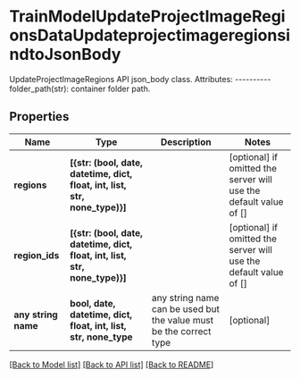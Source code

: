 # TrainModelUpdateProjectImageRegionsDataUpdateprojectimageregionsindtoJsonBody

UpdateProjectImageRegions API json_body class.  Attributes: ---------- folder_path(str): container folder path.

## Properties
Name | Type | Description | Notes
------------ | ------------- | ------------- | -------------
**regions** | **[{str: (bool, date, datetime, dict, float, int, list, str, none_type)}]** |  | [optional]  if omitted the server will use the default value of []
**region_ids** | **[{str: (bool, date, datetime, dict, float, int, list, str, none_type)}]** |  | [optional]  if omitted the server will use the default value of []
**any string name** | **bool, date, datetime, dict, float, int, list, str, none_type** | any string name can be used but the value must be the correct type | [optional]

[[Back to Model list]](../README.md#documentation-for-models) [[Back to API list]](../README.md#documentation-for-api-endpoints) [[Back to README]](../README.md)


